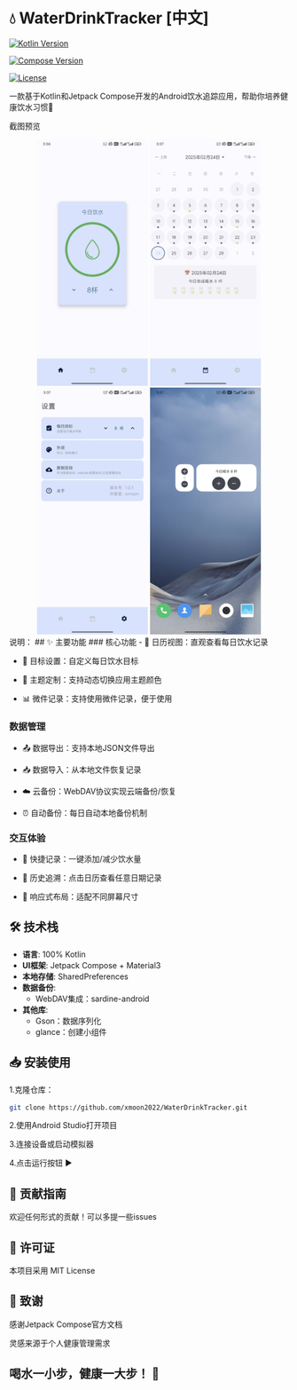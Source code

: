 # 💧 WaterDrinkTracker [中文]

[![Kotlin Version](https://img.shields.io/badge/Kotlin-2.1.0-blue.svg)](https://kotlinlang.org/)

[![Compose Version](https://img.shields.io/badge/Jetpack%20Compose-1.10.0-brightgreen.svg)](https://developer.android.com/jetpack/compose)

[![License](https://img.shields.io/badge/License-MIT-green.svg)](https://opensource.org/licenses/MIT)

一款基于Kotlin和Jetpack Compose开发的Android饮水追踪应用，帮助你培养健康饮水习惯🥤

截图预览 
<div align="center">
  <img src="app%2Fimg%2F%E4%B8%BB%E7%95%8C%E9%9D%A2.jpg" width="200" alt="主界面"/>
  <img src="app%2Fimg%2F%E6%97%A5%E5%8E%86%E7%95%8C%E9%9D%A2.jpg" width="200" alt="日历界面"/>
  <img src="app%2Fimg%2F%E8%AE%BE%E7%BD%AE%E7%95%8C%E9%9D%A2.jpg" width="200" alt="设置界面"/>
  <img src="app%2Fimg%2F%E5%B0%8F%E7%BB%84%E4%BB%B6.jpg" width="200" alt="小组件"/>
</div>
说明：
## ✨ 主要功能
### 核心功能
- 📅 日历视图：直观查看每日饮水记录

- 🎯 目标设置：自定义每日饮水目标

- 🎨 主题定制：支持动态切换应用主题颜色

- 📊 微件记录：支持使用微件记录，便于使用

### 数据管理
- 📤 数据导出：支持本地JSON文件导出

- 📥 数据导入：从本地文件恢复记录

- ☁️ 云备份：WebDAV协议实现云端备份/恢复

- ⏰ 自动备份：每日自动本地备份机制

### 交互体验
- 🚰 快捷记录：一键添加/减少饮水量

- 📌 历史追溯：点击日历查看任意日期记录

- 📱 响应式布局：适配不同屏幕尺寸

## 🛠️ 技术栈

- **语言**: 100% Kotlin
- **UI框架**: Jetpack Compose + Material3
- **本地存储**: SharedPreferences
- **数据备份**: 
  - WebDAV集成：sardine-android
- **其他库**:
  - Gson：数据序列化
  - glance：创建小组件

## 📥 安装使用
1.克隆仓库：

```bash
git clone https://github.com/xmoon2022/WaterDrinkTracker.git
```
2.使用Android Studio打开项目

3.连接设备或启动模拟器

4.点击运行按钮 ▶️

## 🤝 贡献指南
欢迎任何形式的贡献！可以多提一些issues

## 📄 许可证
本项目采用 MIT License

## 🙏 致谢
感谢Jetpack Compose官方文档

灵感来源于个人健康管理需求

## 喝水一小步，健康一大步！ 🌟

